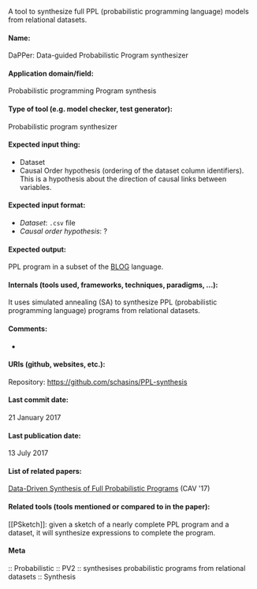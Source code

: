 A tool to synthesize full PPL (probabilistic programming language) models from relational datasets.

#### Name:
DaPPer: Data-guided Probabilistic Program synthesizer

#### Application domain/field:
Probabilistic programming
Program synthesis

#### Type of tool (e.g. model checker, test generator):
Probabilistic program synthesizer

#### Expected input thing:
- Dataset
- Causal Order hypothesis (ordering of the dataset column identifiers). This is a hypothesis about the direction of causal links between variables.

#### Expected input format:
- *Dataset*: `.csv` file
- *Causal order hypothesis*: ?

#### Expected output:
PPL program in a subset of the [BLOG](../../Formats/BLOG.md) language.

#### Internals (tools used, frameworks, techniques, paradigms, ...):
It uses simulated annealing (SA) to synthesize PPL (probabilistic programming language) programs from relational datasets.

#### Comments:
-

#### URIs (github, websites, etc.):
Repository: https://github.com/schasins/PPL-synthesis

#### Last commit date:
21 January 2017

#### Last publication date:
13 July 2017

#### List of related papers:
[Data-Driven Synthesis of Full Probabilistic Programs](https://doi.org/10.1007/978-3-319-63387-9_14) (CAV '17)

#### Related tools (tools mentioned or compared to in the paper):
[[PSketch]]: given a sketch of a nearly complete PPL program and a dataset, it will synthesize expressions to complete the program.

#### Meta
:: Probabilistic
:: PV2 :: synthesises probabilistic programs from relational datasets
:: Synthesis